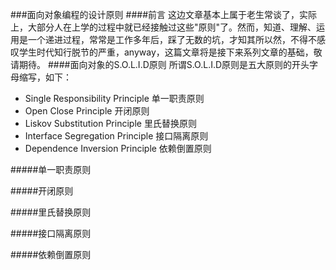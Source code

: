 ###面向对象编程的设计原则
####前言
这边文章基本上属于老生常谈了，实际上，大部分人在上学的过程中就已经接触过这些"原则"了。然而，知道、理解、运用是一个递进过程，常常是工作多年后，踩了无数的坑，才知其所以然，不得不感叹学生时代知行脱节的严重，anyway，这篇文章将是接下来系列文章的基础，敬请期待。
####面向对象的S.O.L.I.D原则
所谓S.O.L.I.D原则是五大原则的开头字母缩写，如下：
* Single Responsibility Principle     单一职责原则
* Open Close Principle                开闭原则
* Liskov Substitution Principle       里氏替换原则
* Interface Segregation Principle     接口隔离原则
* Dependence Inversion Principle      依赖倒置原则

#####单一职责原则

#####开闭原则

#####里氏替换原则

#####接口隔离原则

#####依赖倒置原则
